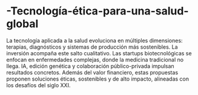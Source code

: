 # -Tecnología-ética-para-una-salud-global
La tecnología aplicada a la salud evoluciona en múltiples dimensiones: terapias, diagnósticos y sistemas de producción más sostenibles. La inversión acompaña este salto cualitativo.
Las startups biotecnológicas se enfocan en enfermedades complejas, donde la medicina tradicional no llega. IA, edición genética y colaboración público-privada impulsan resultados concretos.
Además del valor financiero, estas propuestas proponen soluciones éticas, sostenibles y de alto impacto, alineadas con los desafíos del siglo XXI.
